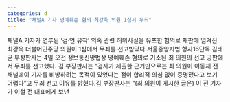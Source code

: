 ```yaml
---
categories: d
title: "채널A 기자 명예훼손 혐의 최강욱 의원 1심서 무죄"
---
```

채널A 기자가 연루된 ‘검·언 유착’ 의혹 관련 허위사실을 유포한 혐의로 재판에 넘겨진 최강욱 더불어민주당 의원이 1심에서 무죄를 선고받았다.서울중앙지법 형사16단독 김태균 부장판사는 4일 오전 정보통신망법상 명예훼손 혐의로 기소된 최 의원의 선고 공판에서 무죄를 선고했다. 김 부장판사는 “검사가 제출한 근거만으로는 최 의원이 이동재 전 채널에이 기자를 비방하려는 목적이 있었다는 점이 합리적 의심 없이 증명됐다고 보기 어렵다”고 무죄 선고 이유를 밝혔다.김 부장판사는 “(최 의원이 게시한 글은) 이 전 기자가 이철 전 대표에게 보낸